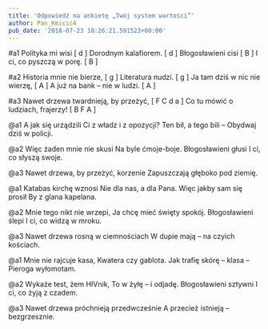 ```yaml
---
title: 'Odpowiedź na ankietę „Twój system wartości”'
author: Pan_Kmicic4
pub_date: '2018-07-23 18:26:21.591523+00:00'
---
```


#a1
Polityka mi wisi [ d ]
Dorodnym kalafiorem. [ d ]
Błogosławieni cisi [ B ]
I ci, co pyszczą w porę. [ B ]

#a2
Historia mnie nie bierze, [ g ]
Literatura nudzi. [ g ]
Ja tam dziś w nic nie wierzę, [ A ]
A już na bank – nie w ludzi. [ A ]

#a3
Nawet drzewa twardnieją, by przeżyć, [ F C d a ]
Co tu mówić o ludziach, frajerzy! [ B F A ]

@a1
A jak się urządzili
Ci z władz i z opozycji?
Ten bił, a tego bili –
Obydwaj dziś w policji.

@a2
Więc żaden mnie nie skusi
Na byle ćmoje-boje.
Błogosławieni głusi
I ci, co słyszą swoje.

@a3
Nawet drzewa, by przeżyć, korzenie
Zapuszczają głęboko pod ziemię.

@a1
Katabas kirchę wznosi
Nie dla nas, a dla Pana.
Więc jakby sam się prosił
By z glana kapelana.

@a2
Mnie tego nikt nie wrzepi,
Ja chcę mieć święty spokój.
Błogosławieni ślepi
I ci, co widzą w mroku.

@a3
Nawet drzewa rosną w ciemnościach
W dupie mają – na czyich kościach.

@a1
Mnie nie rajcuje kasa,
Kwatera czy gablota.
Jak trafię skórę – klasa –
Pieroga wyłomotam.

@a2
Wykaże test, żem HIVnik,
To w żyłę – i odjadę.
Błogosławieni sztywni
I ci, co żyją z czadem.

@a3
Nawet drzewa próchnieją przedwcześnie
A przecież istnieją – bezgrzesznie.